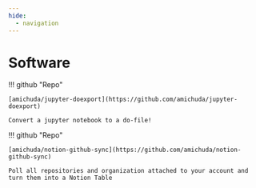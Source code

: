 ```yaml
---
hide:
  - navigation
---
```


# Software

!!! github "Repo"

    [amichuda/jupyter-doexport](https://github.com/amichuda/jupyter-doexport)

    Convert a jupyter notebook to a do-file!

!!! github "Repo"

    [amichuda/notion-github-sync](https://github.com/amichuda/notion-github-sync)

    Poll all repositories and organization attached to your account and turn them into a Notion Table

